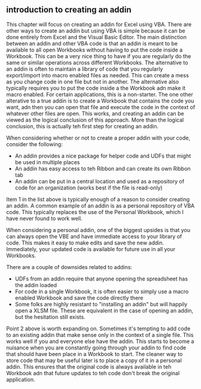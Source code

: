 ## introduction to creating an addin

This chapter will focus on creating an addin for Excel using VBA.  There are other ways to create an addin but using VBA is simple because it can be done entirely from Excel and the Visual Basic Editor.  The main distinction between an addin and other VBA code is that an addin is meant to be available to all open Workbooks without having to put the code inside a Workbook.  This can be a very nice thing to have if you are regularly do the same or similar operations across different Workbooks.  The alternative to an addin is often to maintain a library of code that you regularly export/import into macro enabled files as needed.  This can create a mess as you change code in one file but not in another.  The alternative also typically requires you to put the code inside a the Workbook adn make it macro enabled.  For certain applications, this is a non-starter.  The one other alterative to a true addin is to create a Workbook that contains the code you want, adn then you can open that file and execute the code in the context of whatever other files are open.  This works, and creating an addin can be viewed as the logical conclusion of this approach.  More than the logical conclusion, this is actually teh first step for creating an addin.

When considering whether or not to create a proper addin with your code, consider the following:

* An addin provides a nice package for helper code and UDFs that might be used in multiple places
* An addin has easy access to teh Ribbon and can create its own Ribbon tab
* An addin can be put in a central location and used as a repository of code for an organization (works best if the file is read-only)

Item 1 in the list above is typically enough of a reason to consider creating an addin.  A common example of an addin is as a personal repository of VBA code.  This typically replaces the use of the Personal Workbook, which I have never found to work well.

When considering a personal addin, one of the biggest upsides is that you can always open the VBE and have immediate access to your library of code. This makes it easy to make edits and save the new addin.  Immediately, your updated code is available for future use in all your Workbooks.

There are a couple of downsides related to addins:

* UDFs from an addin require that anyone opening the spreadsheet has the addin loaded
* For code in a single Workbook, it is often easier to simply use a macro enabled Workbook and save the code directly there
* Some folks are highly resistant to "installing an addin" but will happily open a XLSM file.  These are equivalent in the case of opening an addin, but the hesitation still exists.

Point 2 above is worth expanding on.  Sometimes it's tempting to add code to an existing addin that make sense only in the context of a single file.  This works well if you and everyone else have the addin.  This starts to become a nuisance when you are constantly going through your addin to find code that should have been place in a Workbook to start. The cleaner way to store code that may be useful later is to place a copy of it in a personal addin.  This ensures that the original code is always available in teh Workbook adn that future updates to teh code don't break the original application.
